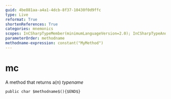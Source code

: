```yaml
---
guid: 4be881aa-a4a1-4dcb-8f37-10430f0d9ffc
type: Live
reformat: True
shortenReferences: True
categories: mnemonics
scopes: InCSharpTypeMember(minimumLanguageVersion=2.0); InCSharpTypeAndNamespace(minimumLanguageVersion=2.0)
parameterOrder: methodname
methodname-expression: constant("MyMethod")
---
```


# mc

A method that returns a(n) $typename$

```
public char $methodname$(){$END$}
```
